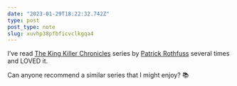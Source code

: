 ```yaml
---
date: "2023-01-29T18:22:32.742Z"
type: post 
post_type: note
slug: xuvhp38pfbficvclkgqa4
---
```

I’ve read [The King Killer Chronicles](https://www.patrickrothfuss.com/content/books.asp) series by [Patrick Rothfuss](https://twitter.com/patrickrothfuss?s=21&t=loHvu9XuipEG4a4aOIdblg) several times and LOVED it. 

Can anyone recommend a similar series that I might enjoy? 📚